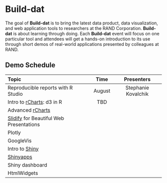 Build-dat
======

The goal of **Build-dat** is to bring the latest data product, data visualization, and web application tools to researchers at the RAND Corporation. **Build-dat** is about learning through doing. Each **Build-dat** event will focus on one particular tool and attendees will get a hands-on introduction to its use through short demos of real-world applications presented by colleagues at RAND. 

## Demo Schedule

| Topic | Time | Presenters |
|:-----|:-----:|:---------:|
| Reproducible reports with R Studio | August | Stephanie Kovalchik |
| Intro to [rCharts](http://rcharts.io): d3 in R | TBD | |
| Advanced [rCharts](http://rcharts.io) | | |
| [Slidify](http://slidify.org) for Beautiful Web Presentations | | |
| Plotly | | |
|GoogleVis | | |
| Intro to [Shiny](http://shiny.rstudio.com) | | |
| [Shinyapps](http://www.shinyapps.io) | | |
|Shiny dashboard | | |
|HtmlWidgets | | |
